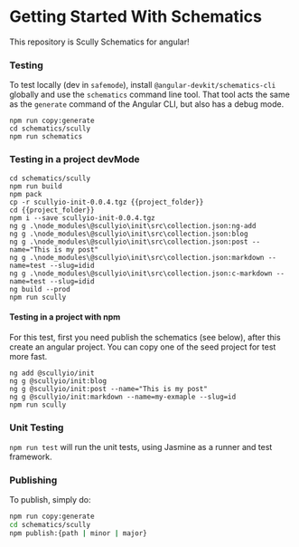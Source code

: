 # Getting Started With Schematics

This repository is Scully Schematics for angular!


### Testing

To test locally (dev in `safemode`), install `@angular-devkit/schematics-cli` globally and use the `schematics` command line tool. That tool acts the same as the `generate` command of the Angular CLI, but also has a debug mode.

```
npm run copy:generate
cd schematics/scully
npm run schematics
```

### Testing in a project devMode

```
cd schematics/scully
npm run build
npm pack
cp -r scullyio-init-0.0.4.tgz {{project_folder}}
cd {{project_folder}}
npm i --save scullyio-init-0.0.4.tgz
ng g .\node_modules\@scullyio\init\src\collection.json:ng-add
ng g .\node_modules\@scullyio\init\src\collection.json:blog
ng g .\node_modules\@scullyio\init\src\collection.json:post --name="This is my post"
ng g .\node_modules\@scullyio\init\src\collection.json:markdown --name=test --slug=idid
ng g .\node_modules\@scullyio\init\src\collection.json:c-markdown --name=test --slug=idid
ng build --prod
npm run scully
```

#### Testing in a project with npm 
For this test, first you need publish the schematics (see below), after this create an angular project.
You can copy one of the seed project for test more fast.
```
ng add @scullyio/init
ng g @scullyio/init:blog
ng g @scullyio/init:post --name="This is my post"
ng g @scullyio/init:markdown --name=my-exmaple --slug=id
npm run scully
```

### Unit Testing

`npm run test` will run the unit tests, using Jasmine as a runner and test framework.

### Publishing

To publish, simply do:

```bash
npm run copy:generate
cd schematics/scully
npm publish:{path | minor | major}
```
